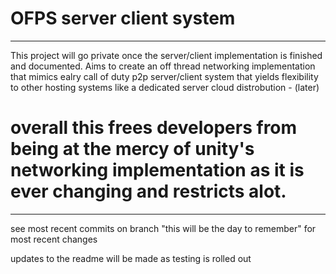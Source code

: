 # OFPS server client system
---
This project will go private once the server/client implementation is finished and documented. Aims to create an off thread networking implementation that mimics ealry call of duty p2p server/client system that yields flexibility to other hosting systems like a dedicated server cloud distrobution - (later)


overall this frees developers from being at the mercy of unity's networking implementation as it is ever changing and restricts alot.
=======

---
see most recent commits on branch "this will be the day to remember" for most recent changes

updates to the readme will be made as testing is rolled out
